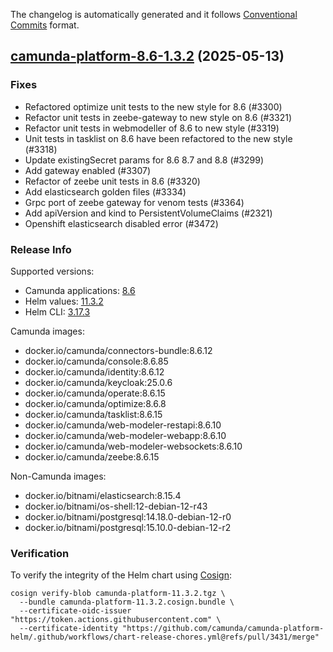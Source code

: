 The changelog is automatically generated and it follows [Conventional Commits](https://www.conventionalcommits.org/en/v1.0.0/) format.

## [camunda-platform-8.6-1.3.2](https://github.com/camunda/camunda-platform-helm/releases/tag/camunda-platform-8.6-1.3.2) (2025-05-13)

### Fixes

- Refactored optimize unit tests to the new style for 8.6 (#3300)
- Refactor unit tests in zeebe-gateway to new style on 8.6 (#3321)
- Refactor unit tests in webmodeller of 8.6 to new style (#3319)
- Unit tests in tasklist on 8.6 have been refactored to the new style (#3318)
- Update existingSecret params for 8.6 8.7 and 8.8 (#3299)
- Add gateway enabled (#3307)
- Refactor of zeebe unit tests in 8.6 (#3320)
- Add elasticsearch golden files (#3334)
- Grpc port of zeebe gateway for venom tests (#3364)
- Add apiVersion and kind to PersistentVolumeClaims (#2321)
- Openshift elasticsearch disabled error (#3472)

<!-- generated by git-cliff -->
### Release Info

Supported versions:

- Camunda applications: [8.6](https://github.com/camunda/camunda-platform/releases?q=tag%3A8.6&expanded=true)
- Helm values: [11.3.2](https://artifacthub.io/packages/helm/camunda/camunda-platform/11.3.2#parameters)
- Helm CLI: [3.17.3](https://github.com/helm/helm/releases/tag/v3.17.3)

Camunda images:

- docker.io/camunda/connectors-bundle:8.6.12
- docker.io/camunda/console:8.6.85
- docker.io/camunda/identity:8.6.12
- docker.io/camunda/keycloak:25.0.6
- docker.io/camunda/operate:8.6.15
- docker.io/camunda/optimize:8.6.8
- docker.io/camunda/tasklist:8.6.15
- docker.io/camunda/web-modeler-restapi:8.6.10
- docker.io/camunda/web-modeler-webapp:8.6.10
- docker.io/camunda/web-modeler-websockets:8.6.10
- docker.io/camunda/zeebe:8.6.15

Non-Camunda images:

- docker.io/bitnami/elasticsearch:8.15.4
- docker.io/bitnami/os-shell:12-debian-12-r43
- docker.io/bitnami/postgresql:14.18.0-debian-12-r0
- docker.io/bitnami/postgresql:15.10.0-debian-12-r2

### Verification

To verify the integrity of the Helm chart using [Cosign](https://docs.sigstore.dev/signing/quickstart/):

```shell
cosign verify-blob camunda-platform-11.3.2.tgz \
  --bundle camunda-platform-11.3.2.cosign.bundle \
  --certificate-oidc-issuer "https://token.actions.githubusercontent.com" \
  --certificate-identity "https://github.com/camunda/camunda-platform-helm/.github/workflows/chart-release-chores.yml@refs/pull/3431/merge"
```
